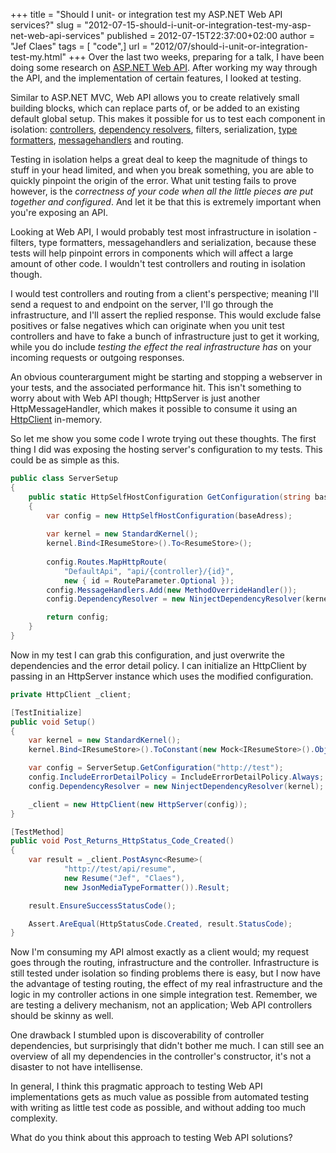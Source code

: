 +++
title = "Should I unit- or integration test my ASP.NET Web API services?"
slug = "2012-07-15-should-i-unit-or-integration-test-my-asp-net-web-api-services"
published = 2012-07-15T22:37:00+02:00
author = "Jef Claes"
tags = [ "code",]
url = "2012/07/should-i-unit-or-integration-test-my.html"
+++
Over the last two weeks, preparing for a talk, I have been doing some
research on [ASP.NET Web API](http://www.asp.net/web-api). After working
my way through the API, and the implementation of certain features, I
looked at testing.  
  
Similar to ASP.NET MVC, Web API allows you to create relatively small
building blocks, which can replace parts of, or be added to an existing
default global setup. This makes it possible for us to test each
component in isolation:
[controllers](http://msdn.microsoft.com/en-us/library/system.web.http.apicontroller(v=vs.108).aspx),
[dependency
resolvers](http://www.asp.net/web-api/overview/extensibility/using-the-web-api-dependency-resolver),
filters, serialization, [type
formatters](http://www.asp.net/web-api/overview/formats-and-model-binding/media-formatters),
[messagehandlers](http://www.asp.net/web-api/overview/working-with-http/http-message-handlers)
and routing.  
  
Testing in isolation helps a great deal to keep the magnitude of things
to stuff in your head limited, and when you break something, you are
able to quickly pinpoint the origin of the error. What unit testing
fails to prove however, is the *correctness of your code when all the
little pieces are put together and configured*. And let it be that this
is extremely important when you're exposing an API.  

Looking at Web API, I would probably test most infrastructure in
isolation - filters, type formatters, messagehandlers and serialization,
because these tests will help pinpoint errors in components which will
affect a large amount of other code. I wouldn't test controllers and
routing in isolation though.  
  
I would test controllers and routing from a client's perspective;
meaning I'll send a request to and endpoint on the server, I'll go
through the infrastructure, and I'll assert the replied response. This
would exclude false positives or false negatives which can originate
when you unit test controllers and have to fake a bunch of
infrastructure just to get it working, while you do include *testing the
effect the real infrastructure has* on your incoming requests or
outgoing responses.  
  
An obvious counterargument might be starting and stopping a webserver in
your tests, and the associated performance hit. This isn't something to
worry about with Web API though; HttpServer is just another
HttpMessageHandler, which makes it possible to consume it using an
[HttpClient](http://code.msdn.microsoft.com/Introduction-to-HttpClient-4a2d9cee)
in-memory.  
  
So let me show you some code I wrote trying out these thoughts. The
first thing I did was exposing the hosting server's configuration to my
tests. This could be as simple as this.

```csharp
public class ServerSetup 
{
    public static HttpSelfHostConfiguration GetConfiguration(string baseAdress)
    {
        var config = new HttpSelfHostConfiguration(baseAdress);
        
        var kernel = new StandardKernel();
        kernel.Bind<IResumeStore>().To<ResumeStore>();
        
        config.Routes.MapHttpRoute(
            "DefaultApi", "api/{controller}/{id}",
            new { id = RouteParameter.Optional });
        config.MessageHandlers.Add(new MethodOverrideHandler());
        config.DependencyResolver = new NinjectDependencyResolver(kernel);

        return config;
    }
}
```

Now in my test I can grab this configuration, and just overwrite the
dependencies and the error detail policy. I can initialize an HttpClient
by passing in an HttpServer instance which uses the modified
configuration.  

```csharp
private HttpClient _client;

[TestInitialize]
public void Setup()
{
    var kernel = new StandardKernel();
    kernel.Bind<IResumeStore>().ToConstant(new Mock<IResumeStore>().Object);

    var config = ServerSetup.GetConfiguration("http://test");
    config.IncludeErrorDetailPolicy = IncludeErrorDetailPolicy.Always;                       
    config.DependencyResolver = new NinjectDependencyResolver(kernel);

    _client = new HttpClient(new HttpServer(config));
}

[TestMethod]
public void Post_Returns_HttpStatus_Code_Created()
{         
    var result = _client.PostAsync<Resume>(
            "http://test/api/resume", 
            new Resume("Jef", "Claes"), 
            new JsonMediaTypeFormatter()).Result;

    result.EnsureSuccessStatusCode();

    Assert.AreEqual(HttpStatusCode.Created, result.StatusCode);
}
```

Now I'm consuming my API almost exactly as a client would; my request
goes through the routing, infrastructure and the controller.
Infrastructure is still tested under isolation so finding problems there
is easy, but I now have the advantage of testing routing, the effect of
my real infrastructure and the logic in my controller actions in one
simple integration test. Remember, we are testing a delivery mechanism,
not an application; Web API controllers should be skinny as well.  
  
One drawback I stumbled upon is discoverability of controller
dependencies, but surprisingly that didn't bother me much. I can still
see an overview of all my dependencies in the controller's constructor,
it's not a disaster to not have intellisense.  
  
In general, I think this pragmatic approach to testing Web API
implementations gets as much value as possible from automated testing
with writing as little test code as possible, and without adding too
much complexity.  
  
What do you think about this approach to testing Web API solutions?
